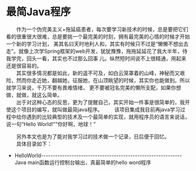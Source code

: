 # 最简Java程序
  &emsp;&emsp;作为一个伪完美主义+拖延癌患者，每次要学习新技术的时候，总是要把它们看的很重很大很难，总是要挑一个最完美的时刻，拥有最完美的心情的时候才开始一个新的学习计划，
美其名曰天时地利人和，其实有时候只不过是“懒懒不想出去走”。就像上次学Spring框架的web开发，犹犹豫豫，拖拖延延花了我大半年，待我学完，回头一看，其实也不过那么回事
儿。纵然短时间说不上很精通，用起来还是很容易的。  
  &emsp;&emsp;其实很多情况都是如此，新的遥不可及，如白云笼罩着的山峰，神秘而又艰险，然而你走近她，翻越她，征服她，在山顶眺望的时候，其实你也能做到。所以就学习来说，千万不要有畏难情绪，
更不要被冠名完美的懒所支配，如果你想做，就做，就这么简单。  
  &emsp;&emsp;出于对这种心态的反思，更为了提醒自己，其实开始一件事是很简单的，我开使这个项目的编写，就叫做最简java程序。
  &emsp;&emsp;该项目集成我目前再java学习过程中给你遇到的比较典型的技术及一个最简单的实现，就用程序员的语言来说话，说一句“Hello World!”“你好啊，地球！”
      
  &emsp;&emsp;另外本文也是为了能对我学习过的技术做一个记录，日后便于回忆。  
  &emsp;&emsp;具体目录如下：  
  
  - HelloWorld------------------------------------------------------------Java main函数运行控制台输出，真最简单的hello word程序
      
